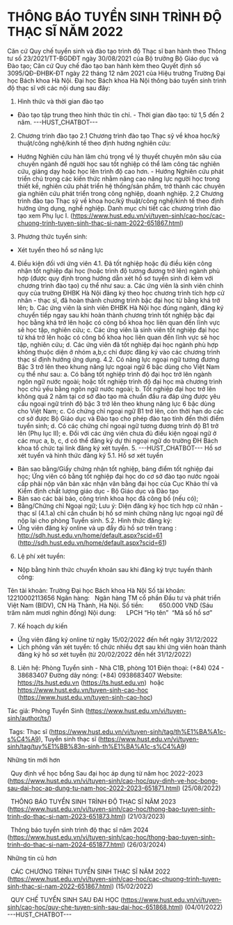# THÔNG BÁO TUYỂN SINH TRÌNH ĐỘ THẠC SĨ NĂM 2022

Căn cứ Quy chế tuyển sinh và đào tạo trình độ Thạc sĩ ban hành theo Thông tư số 23/2021/TT-BGDĐT ngày 30/08/2021 của Bộ trưởng Bộ Giáo dục và Đào tạo; Căn cứ Quy chế đào tạo ban hành kèm theo Quyết định số 3095/QĐ-ĐHBK-ĐT ngày 22 tháng 12 năm 2021 của Hiệu trưởng Trường Đại học Bách khoa Hà Nội. Đại học Bách khoa Hà Nội thông báo tuyển sinh trình độ thạc sĩ với các nội dung sau đây:
1. Hình thức và thời gian đào tạo
- Đào tạo tập trung theo hình thức tín chỉ. - Thời gian đào tạo: từ 1,5 đến 2 năm. 
 ---HUST_CHATBOT---
2. Chương trình đào tạo
2.1 Chương trình đào tạo Thạc sỹ về khoa học/kỹ thuật/công nghệ/kinh tế theo định hướng nghiên cứu:
- Hướng Nghiên cứu hàn lâm chú trọng về lý thuyết chuyên môn sâu của chuyên ngành để người học sau tốt nghiệp có thể làm công tác nghiên cứu, giảng dạy hoặc học lên trình độ cao hơn. - Hướng Nghiên cứu phát triển chú trọng các kiến thức nhằm nâng cao năng lực người học trong thiết kế, nghiên cứu phát triển hệ thống/sản phẩm, trở thành các chuyên gia nghiên cứu phát triển trong công nghiệp, doanh nghiệp. 2.2 Chương trình đào tạo Thạc sỹ về khoa học/kỹ thuật/công nghệ/kinh tế theo định hướng ứng dụng, nghề nghiệp. 
Danh mục chi tiết các chương trình đào tạo xem Phụ lục I. (https://www.hust.edu.vn/vi/tuyen-sinh/cao-hoc/cac-chuong-trinh-tuyen-sinh-thac-si-nam-2022-651867.html)
3. Phương thức tuyển sinh:
- Xét tuyển theo hồ sơ năng lực
4. Điều kiện đối với ứng viên
4.1. Đã tốt nghiệp hoặc đủ điều kiện công nhận tốt nghiệp đại học (hoặc trình độ tương đương trở lên) ngành phù hợp (được quy định trong hướng dẫn xét hồ sơ tuyển sinh đi kèm với chương trình đào tạo) cụ thể như sau:
a. Các ứng viên là sinh viên chính quy của trường ĐHBK Hà Nội đăng ký theo học chương trình tích hợp cử nhân - thạc sĩ, đã hoàn thành chương trình bậc đại học từ bằng khá trở lên;
b. Các ứng viên là sinh viên ĐHBK Hà Nội học đúng ngành, đăng ký chuyển tiếp ngay sau khi hoàn thành chương trình tốt nghiệp bậc đại học bằng khá trở lên hoặc có công bố khoa học liên quan đến lĩnh vực sẽ học tập, nghiên cứu;
c. Các ứng viên là sinh viên tốt nghiệp đại học từ khá trở lên hoặc có công bố khoa học liên quan đến lĩnh vực sẽ học tập, nghiên cứu;
d. Các ứng viên đã tốt nghiệp đại học ngành phù hợp không thuộc diện ở nhóm a,b,c chỉ được đăng ký vào các chương trình thạc sĩ định hướng ứng dụng. 4.2. Có năng lực ngoại ngữ tương đương Bậc 3 trở lên theo khung năng lực ngoại ngữ 6 bậc dùng cho Việt Nam cụ thể như sau:
a. Có bằng tốt nghiệp trình độ đại học trở lên ngành ngôn ngữ nước ngoài; hoặc tốt nghiệp trình độ đại học mà chương trình học chủ yếu bằng ngôn ngữ nước ngoài;
b. Tốt nghiệp đại học trở lên không quá 2 năm tại cơ sở đào tạo mà chuẩn đầu ra đáp ứng được yêu cầu ngoại ngữ trình độ bậc 3 trở lên theo khung năng lực 6 bậc dùng cho Việt Nam;
c. Có chứng chỉ ngoại ngữ B1 trở lên, còn thời hạn do các cơ sở được Bộ Giáo dục và Đào tạo cho phép đào tạo tính đến thời điểm tuyển sinh;
d. Có các chứng chỉ ngoại ngữ tương đương trình độ B1 trở lên (Phụ lục II);
e. Đối với các ứng viên chưa đủ điều kiện ngoại ngữ ở các mục a, b, c, d có thể đăng ký dự thi ngoại ngữ do trường ĐH Bách khoa tổ chức tại link đăng ký xét tuyển. 5. 
 ---HUST_CHATBOT---
Hồ sơ xét tuyển và hình thức đăng ký
5.1. Hồ sơ xét tuyển
- Bản sao bằng/Giấy chứng nhận tốt nghiệp, bảng điểm tốt nghiệp đại học; Ứng viên có bằng tốt nghiệp đại học do cơ sở đào tạo nước ngoài cấp phải nộp văn bản xác nhận văn bằng đại học của Cục Khảo thí và Kiểm định chất lượng giáo dục - Bộ Giáo dục và Đào tạo
- Bản sao các bài báo, công trình khoa học đã công bố (nếu có);
- Bằng/Chứng chỉ Ngoại ngữ;
Lưu ý: Diện đăng ký học tích hợp cử nhân - thạc sĩ (4.1.a) chỉ cần chuẩn bị hồ sơ minh chứng năng lực ngoại ngữ để nộp lại cho phòng Tuyển sinh. 5.2. Hình thức đăng ký: 
- Ứng viên đăng ký online và up đầy đủ hồ sơ trên trang :
http://sdh.hust.edu.vn/home/default.aspx?scid=61 (http://sdh.hust.edu.vn/home/default.aspx?scid=61)
6. Lệ phí xét tuyển: 
- Nộp bằng hình thức chuyển khoản sau khi đăng ký trực tuyến thành công:   

Tên tài khoản: Trường Đại học Bách khoa Hà Nội
Số tài khoản:  12210002113656
Ngân hàng:   Ngân hàng TM cổ phần Đầu tư và phát triển Việt Nam (BIDV), CN Hà Thành, Hà Nội. Số tiền:         650.000 VND (Sáu trăm năm mươi nghìn đồng)
Nội dung:      LPCH “Họ tên”  “Mã số hồ sơ”

7. Kế hoạch dự kiến 
- Ứng viên đăng ký online từ ngày 15/02/2022 đến hết ngày 31/12/2022
- Lịch phỏng vấn xét tuyển: tổ chức nhiều đợt sau khi ứng viên hoàn thành đăng ký hồ sơ xét tuyển (từ 20/02/2022 đến hết 31/12/2022)
8. Liên hệ: 
Phòng Tuyển sinh - Nhà C1B, phòng 101
Điện thoại: (+84) 024 - 38683407
Đường dây nóng: (+84) 0938683407
Website: https://ts.hust.edu.vn (https://ts.hust.edu.vn)  hoặc https://www.hust.edu.vn/tuyen-sinh-cao-hoc (https://www.hust.edu.vn/tuyen-sinh-cao-hoc)

Tác giả: Phòng Tuyển Sinh (https://www.hust.edu.vn/vi/tuyen-sinh/author/ts/)

 Tags: Thạc sĩ (https://www.hust.edu.vn/vi/tuyen-sinh/tag/th%E1%BA%A1c-s%C4%A9), Tuyển sinh thạc sĩ (https://www.hust.edu.vn/vi/tuyen-sinh/tag/tuy%E1%BB%83n-sinh-th%E1%BA%A1c-s%C4%A9)

Những tin mới hơn

 
Quy định về học bổng Sau đại học áp dụng từ năm học 2022-2023 (https://www.hust.edu.vn/vi/tuyen-sinh/cao-hoc/quy-dinh-ve-hoc-bong-sau-dai-hoc-ap-dung-tu-nam-hoc-2022-2023-651871.html)
(25/08/2022)

 
THÔNG BÁO TUYỂN SINH TRÌNH ĐỘ THẠC SĨ NĂM 2023 (https://www.hust.edu.vn/vi/tuyen-sinh/cao-hoc/thong-bao-tuyen-sinh-trinh-do-thac-si-nam-2023-651873.html)
(21/03/2023)

 
Thông báo tuyển sinh trình độ thạc sĩ năm 2024 (https://www.hust.edu.vn/vi/tuyen-sinh/cao-hoc/thong-bao-tuyen-sinh-trinh-do-thac-si-nam-2024-651877.html)
(26/03/2024)

Những tin cũ hơn

 
CÁC CHƯƠNG TRÌNH TUYỂN SINH THẠC SĨ NĂM 2022 (https://www.hust.edu.vn/vi/tuyen-sinh/cao-hoc/cac-chuong-trinh-tuyen-sinh-thac-si-nam-2022-651867.html)
(15/02/2022)

 
QUY CHẾ TUYỂN SINH SAU ĐẠI HỌC (https://www.hust.edu.vn/vi/tuyen-sinh/cao-hoc/quy-che-tuyen-sinh-sau-dai-hoc-651868.html)
(04/01/2022) 
 ---HUST_CHATBOT---